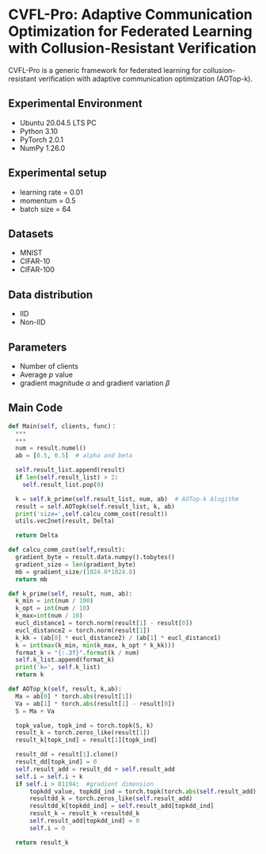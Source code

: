 # CVFL-Pro: Adaptive Communication Optimization for Federated Learning with Collusion-Resistant Verification
CVFL-Pro is a generic framework for federated learning for collusion-resistant verification with adaptive communication optimization (AOTop-k).

## Experimental Environment
* Ubuntu 20.04.5 LTS PC
* Python 3.10
* PyTorch 2.0.1
* NumPy 1.26.0

## Experimental setup
* learning rate = 0.01
* momentum = 0.5
* batch size = 64

## Datasets
* MNIST
* CIFAR-10
* CIFAR-100

## Data distribution
* IID
* Non-IID

## Parameters
* Number of clients
* Average $p$ value
* gradient magnitude $\alpha$ and gradient variation $\beta$

## Main Code

``` python
def Main(self, clients, func)：
  ***
  ***
  num = result.numel()
  ab = [0.5, 0.5]  # alpha and beta

  self.result_list.append(result)
  if len(self.result_list) > 2:
    self.result_list.pop(0)

  k = self.k_prime(self.result_list, num, ab)  # AOTop-k Alogithm
  result = self.AOTopk(self.result_list, k, ab)
  print('size=',self.calcu_comm_cost(result))
  utils.vec2net(result, Delta)

  return Delta

def calcu_comm_cost(self,result):
  gradient_byte = result.data.numpy().tobytes()
  gradient_size = len(gradient_byte)
  mb = gradient_size/(1024.0*1024.0)
  return mb

def k_prime(self, result, num, ab):
  k_min = int(num / 100)
  k_opt = int(num / 10)
  k_max=int(num / 10)
  eucl_distance1 = torch.norm(result[1] - result[0])
  eucl_distance2 = torch.norm(result[1])
  k_kk = (ab[0] * eucl_distance2) / (ab[1] * eucl_distance1)
  k = int(max(k_min, min(k_max, k_opt * k_kk)))
  format_k = "{:.3f}".format(k / num)
  self.k_list.append(format_k)
  print('k=', self.k_list)
  return k

def AOTop_k(self, result, k,ab):
  Ma = ab[0] * torch.abs(result[1])
  Va = ab[1] * torch.abs(result[1] - result[0])
  S = Ma + Va

  topk_value, topk_ind = torch.topk(S, k)
  result_k = torch.zeros_like(result[1])
  result_k[topk_ind] = result[1][topk_ind]

  result_dd = result[1].clone()
  result_dd[topk_ind] = 0
  self.result_add = result_dd + self.result_add
  self.i = self.i + k
  if self.i > 81194:  #gradient dimension
      topkdd_value, topkdd_ind = torch.topk(torch.abs(self.result_add), int(k/2))
      resultdd_k = torch.zeros_like(self.result_add)
      resultdd_k[topkdd_ind] = self.result_add[topkdd_ind]
      result_k = result_k +resultdd_k
      self.result_add[topkdd_ind] = 0
      self.i = 0

  return result_k
```
